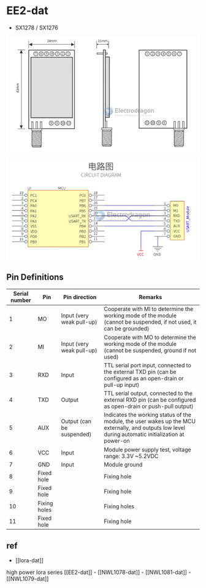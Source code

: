 # EE2-dat

- SX1278 / SX1276

![](2023-10-25-14-26-12.png)

![](2023-10-25-14-26-29.png)

## Pin Definitions

| Serial number | Pin          | Pin direction             | Remarks                                                                                                                                             |
| ------------- | ------------ | ------------------------- | --------------------------------------------------------------------------------------------------------------------------------------------------- |
| 1             | MO           | Input (very weak pull-up) | Cooperate with Ml to determine the working mode of the module (cannot be suspended, if not used, it can be grounded)                                |
| 2             | MI           | Input (very weak pull-up) | Cooperate with MO to determine the working mode of the module (cannot be suspended, ground if not used)                                         |
| 3             | RXD          | Input                     | TTL serial port input, connected to the external TXD pin (can be configured as an open-drain or pull-up input)                                      |
| 4             | TXD          | Output                    | TTL serial output, connected to the external RXD pin (can be configured as open-drain or push-pull output)                                          |
| 5             | AUX          | Output (can be suspended) | Indicates the working status of the module, the user wakes up the MCU externally, and outputs low level during automatic initialization at power-on |
| 6             | VCC          | Input                     | Module power supply test, voltage range: 3.3V ~5.2VDC                                                                                               |
| 7             | GND          | Input                     | Module ground                                                                                                                                       |
| 8             | Fixed hole   |                           | Fixing hole                                                                                                                                         |
| 9             | Fixed hole   |                           | Fixing hole                                                                                                                                         |
| 10            | Fixing holes |                           | Fixing holes                                                                                                                                        |
| 11            | Fixed hole   |                           | Fixing hole                                                                                                                                         |


## ref 

- [[lora-dat]]

high power lora series [[EE2-dat]] - [[NWL1078-dat]] - [[NWL1081-dat]] - [[NWL1079-dat]]